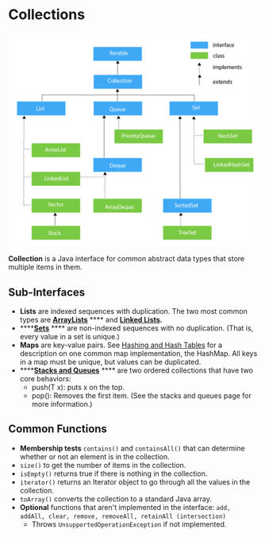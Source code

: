 # Collections

![An overview of all the Collections in Java.](<../../img/assets/image (3).png>)

**Collection** is a Java interface for common abstract data types that store multiple items in them.

## Sub-Interfaces

* **Lists** are indexed sequences with duplication. The two most common types are [**ArrayLists**](arrays.md#array-lists) **** and [**Linked Lists**](linked-lists.md)**.**
* ****[**Sets**](sets.md) **** are non-indexed sequences with no duplication. (That is, every value in a set is unique.)
* **Maps** are key-value pairs. See [Hashing and Hash Tables](../hashing.md) for a description on one common map implementation, the HashMap. All keys in a map must be unique, but values can be duplicated.
* ****[**Stacks and Queues**](stacks-and-queues.md) **** are two ordered collections that have two core behaviors:
  * push(T x): puts x on the top.
  * pop(): Removes the first item. (See the stacks and queues page for more information.)

## Common Functions

* **Membership tests** `contains()` and `containsAll()` that can determine whether or not an element is in the collection.
* `size()` to get the number of items in the collection.
* `isEmpty()` returns true if there is nothing in the collection.
* `iterator()` returns an Iterator object to go through all the values in the collection.
* `toArray()` converts the collection to a standard Java array.
* **Optional** functions that aren't implemented in the interface: `add, addAll, clear, remove, removeAll, retainAll (intersection)`
  * Throws `UnsupportedOperationException` if not implemented.
